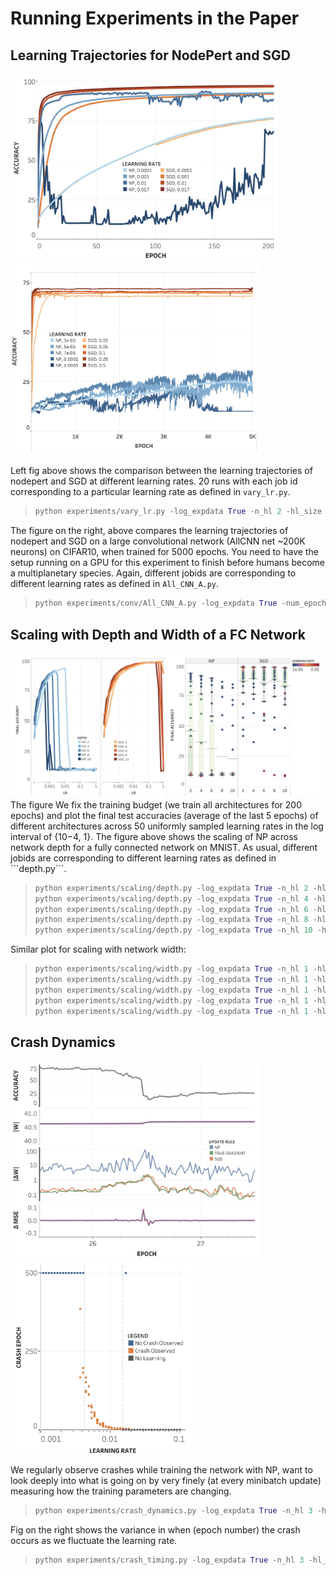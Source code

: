 # Running Experiments in the Paper

## Learning Trajectories for NodePert and SGD

<img src="learning-curves-fc.png " width="430" >  <img src="learning-curves-conv.png" width="400" > 


Left fig above shows the comparison between the learning trajectories of nodepert and SGD at different learning rates. 20 runs with each job id corresponding to a particular learning rate as defined in ```vary_lr.py```.
>```python
>python experiments/vary_lr.py -log_expdata True -n_hl 2 -hl_size 500 -num_epochs 200 -update_rule [np-sgd] -jobid [0-9]
>```
The figure on the right, above compares the learning trajectories of nodepert and SGD on a large convolutional network (AllCNN net ~200K neurons) on CIFAR10, when trained for 5000 epochs. You need to have the setup running on a GPU for this experiment to finish before humans become a multiplanetary species. Again, different jobids are corresponding to different learning rates as defined in ```All_CNN_A.py```.
>```python
>python experiments/conv/All_CNN_A.py -log_expdata True -num_epochs 5000 -update_rule [np-sgd] -jobid [0-9]
>```

## Scaling with Depth and Width of a FC Network

<img src="depth-scaling.png" width="800" >
The figure
We fix the training budget (we train all architectures for 200 epochs) and plot the final test accuracies (average of the last 5 epochs) of different architectures across 50 uniformly sampled learning rates in the log interval of {10−4, 1}. The figure above shows the scaling of NP across network depth for a fully connected network on MNIST. As usual, different jobids are corresponding to different learning rates as defined in ```depth.py```.

>```python
> python experiments/scaling/depth.py -log_expdata True -n_hl 2 -hl_size 500 -num_epochs 200 -update_rule [np-sgd] -jobid [0-49]
> python experiments/scaling/depth.py -log_expdata True -n_hl 4 -hl_size 500 -num_epochs 200 -update_rule [np-sgd] -jobid [0-49]
> python experiments/scaling/depth.py -log_expdata True -n_hl 6 -hl_size 500 -num_epochs 200 -update_rule [np-sgd] -jobid [0-49]
> python experiments/scaling/depth.py -log_expdata True -n_hl 8 -hl_size 500 -num_epochs 200 -update_rule [np-sgd] -jobid [0-49]
> python experiments/scaling/depth.py -log_expdata True -n_hl 10 -hl_size 500 -num_epochs 200 -update_rule [np-sgd] -jobid [0-49]
>```

Similar plot for scaling with network width:
>```python
> python experiments/scaling/width.py -log_expdata True -n_hl 1 -hl_size 100 -num_epochs 200 -update_rule [np-sgd] -jobid [0-49]    
> python experiments/scaling/width.py -log_expdata True -n_hl 1 -hl_size 500 -num_epochs 200 -update_rule [np-sgd] -jobid [0-49]    
> python experiments/scaling/width.py -log_expdata True -n_hl 1 -hl_size 1000 -num_epochs 200 -update_rule [np-sgd] -jobid [0-49]    
> python experiments/scaling/width.py -log_expdata True -n_hl 1 -hl_size 5000 -num_epochs 200 -update_rule [np-sgd] -jobid [0-49]    
> python experiments/scaling/width.py -log_expdata True -n_hl 1 -hl_size 10000 -num_epochs 200 -update_rule [np-sgd] -jobid [0-49]    
>```

## Crash Dynamics
<img src="crash-dynamics.png" width="400" > <img src="crash-timing-var.png" width="290" >

We regularly observe crashes while training the network with NP, want to look deeply into what is going on by very finely (at every minibatch update) measuring how the training parameters are changing.
>```python
>python experiments/crash_dynamics.py -log_expdata True -n_hl 3 -hl_size 500 -num_epochs 500 -update_rule np -jobid [0-19]  
>```
Fig on the right shows the variance in when (epoch number) the crash occurs as we fluctuate the learning rate.
>```python
>python experiments/crash_timing.py -log_expdata True -n_hl 3 -hl_size 500 -num_epochs 5000 -update_rule sgd -jobid [0-19]    
>```
